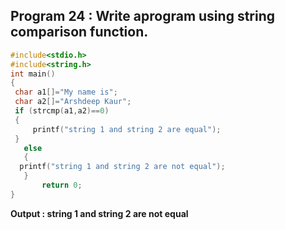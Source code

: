 ## Program 24 : Write aprogram using string comparison function.
```c
#include<stdio.h>
#include<string.h>
int main()
{
 char a1[]="My name is";
 char a2[]="Arshdeep Kaur";
 if (strcmp(a1,a2)==0)
 {
     printf("string 1 and string 2 are equal");
 }
   else
   {
  printf("string 1 and string 2 are not equal");
   }
       return 0;
}
```
**Output : string 1 and string 2 are not equal**
